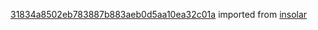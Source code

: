 [31834a8502eb783887b883aeb0d5aa10ea32c01a](https://github.com/insolar/insolar/commit/31834a8502eb783887b883aeb0d5aa10ea32c01a) imported from [insolar](https://github.com/insolar/insolar)
